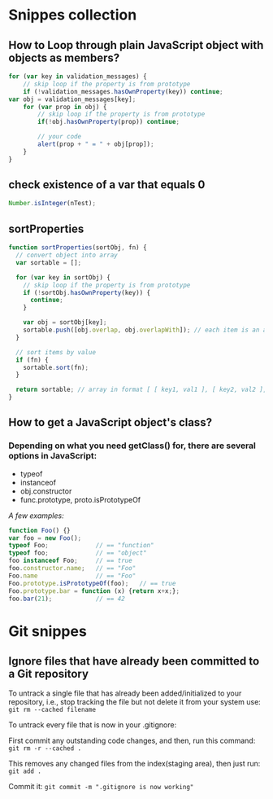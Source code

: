 # Snippes collection

## How to Loop through plain JavaScript object with objects as members?

```javascript
for (var key in validation_messages) {
    // skip loop if the property is from prototype
    if (!validation_messages.hasOwnProperty(key)) continue;
var obj = validation_messages[key];
    for (var prop in obj) {
        // skip loop if the property is from prototype
        if(!obj.hasOwnProperty(prop)) continue;

        // your code
        alert(prop + " = " + obj[prop]);
    }
}
```

## check existence of a var that equals 0

```javascript
Number.isInteger(nTest);
```

## sortProperties

```javascript
function sortProperties(sortObj, fn) {
  // convert object into array
  var sortable = [];

  for (var key in sortObj) {
    // skip loop if the property is from prototype
    if (!sortObj.hasOwnProperty(key)) {
      continue;
    }

    var obj = sortObj[key];
    sortable.push([obj.overlap, obj.overlapWith]); // each item is an array in format [key, value]
  }

  // sort items by value
  if (fn) {
    sortable.sort(fn);
  }

  return sortable; // array in format [ [ key1, val1 ], [ key2, val2 ], ... ]
}
```

## How to get a JavaScript object's class?

### Depending on what you need getClass() for, there are several options in JavaScript:
* typeof
* instanceof
* obj.constructor
* func.prototype, proto.isPrototypeOf

*A few examples:*
```javascript
function Foo() {}
var foo = new Foo();
typeof Foo;             // == "function"
typeof foo;             // == "object"
foo instanceof Foo;     // == true
foo.constructor.name;   // == "Foo"
Foo.name                // == "Foo"    
Foo.prototype.isPrototypeOf(foo);   // == true
Foo.prototype.bar = function (x) {return x+x;};
foo.bar(21);            // == 42
```

# Git snippes

## Ignore files that have already been committed to a Git repository

To untrack a single file that has already been added/initialized to your repository, i.e., stop tracking the file but not delete it from your system use: `git rm --cached filename`

To untrack every file that is now in your .gitignore:

First commit any outstanding code changes, and then, run this command: `git rm -r --cached .`

This removes any changed files from the index(staging area), then just run: `git add .`

Commit it: `git commit -m ".gitignore is now working"`
